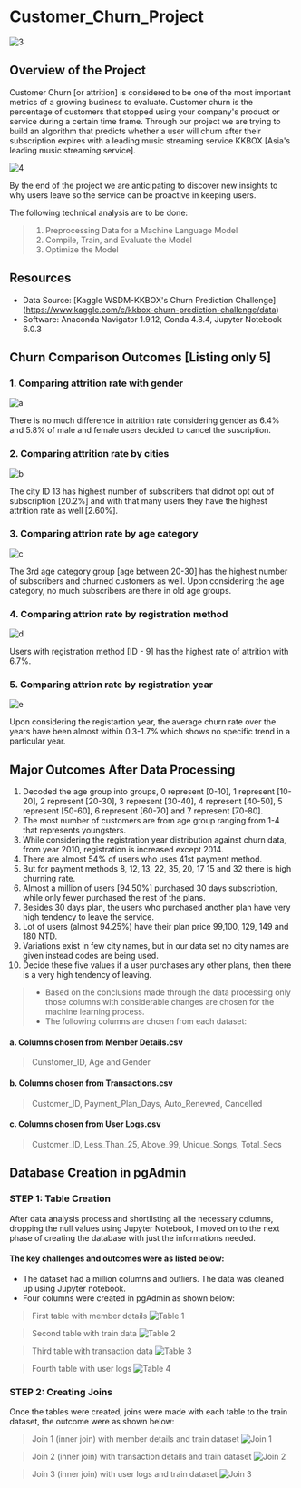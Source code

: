 # Customer_Churn_Project

![3](https://user-images.githubusercontent.com/73450637/111884435-03feda00-8998-11eb-80b0-3eac79c9b2e8.png)

## Overview of the Project

Customer Churn [or attrition] is considered to be one of the most important metrics of a growing business to evaluate. Customer churn is the percentage of customers that stopped using your company's product or service during a certain time frame. Through our project we are trying to build an algorithm that predicts whether a user will churn after their subscription expires with a leading music streaming service KKBOX [Asia's leading music streaming service]. 

![4](https://user-images.githubusercontent.com/73450637/111884843-90aa9780-899a-11eb-998b-1197132736f8.png)

By the end of the project we are anticipating to discover new insights to why users leave so the service can be proactive in keeping users. 

The following technical analysis are to be done:

> 1. Preprocessing Data for a Machine Language Model
> 2. Compile, Train, and Evaluate the Model
> 3. Optimize the Model

## Resources

* Data Source: [Kaggle WSDM-KKBOX's Churn Prediction Challenge] (https://www.kaggle.com/c/kkbox-churn-prediction-challenge/data)
* Software: Anaconda Navigator 1.9.12, Conda 4.8.4, Jupyter Notebook 6.0.3

## Churn Comparison Outcomes [Listing only 5]

### 1. Comparing attrition rate with gender

![a](https://user-images.githubusercontent.com/73450637/111888006-2e0fc680-89af-11eb-918c-4ffcab162b8c.png)

There is no much difference in attrition rate considering gender as 6.4% and 5.8% of male and female users decided to cancel the suscription.

### 2. Comparing attrition rate by cities

![b](https://user-images.githubusercontent.com/73450637/111888018-47187780-89af-11eb-9387-f890855ae15f.png)

The city ID 13 has highest number of subscribers that didnot opt out of subscription [20.2%] and with that many users they have the highest attrition rate as well [2.60%].

### 3. Comparing attrion rate by age category

![c](https://user-images.githubusercontent.com/73450637/111888023-58618400-89af-11eb-9fe8-6209e89f86de.jpg)

The 3rd age category group [age between 20-30] has the highest number of subscribers and churned customers as well. Upon considering the age category, no much subscribers are there in old age groups. 


### 4. Comparing attrion rate by registration method

![d](https://user-images.githubusercontent.com/73450637/111888030-657e7300-89af-11eb-940d-fdc0ea6b4acf.png)

Users with registration method [ID - 9] has the highest rate of attrition with 6.7%. 

### 5. Comparing attrion rate by registration year

![e](https://user-images.githubusercontent.com/73450637/111888037-716a3500-89af-11eb-8cfb-4bdcd71fedca.png)

Upon considering the registartion year, the average churn rate over the years have been almost within 0.3-1.7% which shows no specific trend in a particular year. 

## Major Outcomes After Data Processing

1. Decoded the age group into groups, 0 represent [0-10], 1 represent [10-20], 2 represent [20-30], 3 represent [30-40], 4 represent [40-50], 5 represent [50-60], 6 represent [60-70] and 7 represent [70-80].
2. The most number of customers are from age group ranging from 1-4 that represents youngsters.
3. While considering the registration year distribution against churn data, from year 2010, registration is increased except 2014. 
4. There are almost 54% of users who uses 41st payment method. 
5. But for payment methods 8, 12, 13, 22, 35, 20, 17 15 and 32 there is high churning rate. 
6. Almost a million of users [94.50%] purchased 30 days subscription, while only fewer purchased the rest of the plans. 
7. Besides 30 days plan, the users who purchased another plan have very high tendency to leave the service. 
8. Lot of users (almost 94.25%) have their plan price 99,100, 129, 149 and 180 NTD. 
9. Variations exist in few city names, but in our data set no city names are given instead codes are being used. 
10. Decide these five values if a user purchases any other plans, then there is a very high tendency of leaving. 

> * Based on the conclusions made through the data processing only those columns with considerable changes are chosen for the machine learning process. 
> * The following columns are chosen from each dataset:

#### a. Columns chosen from Member Details.csv
> Cunstomer_ID, Age and Gender

#### b. Columns chosen from Transactions.csv
> Customer_ID, Payment_Plan_Days, Auto_Renewed, Cancelled

#### c. Columns chosen from User Logs.csv
> Customer_ID, Less_Than_25, Above_99, Unique_Songs, Total_Secs

## Database Creation in pgAdmin

### STEP 1: Table Creation

After data analysis process and shortlisting all the necessary columns, dropping the null values using Jupyter Notebook, I moved on to the next phase of creating the database with just the informations needed. 

#### The key challenges and outcomes were as listed below:

* The dataset had a million columns and outliers. The data was cleaned up using Jupyter notebook. 
* Four columns were created in pgAdmin as shown below:

> First table with member details
![Table 1](https://user-images.githubusercontent.com/73450637/113486576-9798d600-9481-11eb-8d7a-c7652a0b297f.png)

> Second table with train data
![Table 2](https://user-images.githubusercontent.com/73450637/113486599-ada69680-9481-11eb-835a-466a7612b35a.png)

> Third table with transaction data
![Table 3](https://user-images.githubusercontent.com/73450637/113486608-ba2aef00-9481-11eb-9084-a6ca8003e9aa.png)

> Fourth table with user logs
![Table 4](https://user-images.githubusercontent.com/73450637/113486613-c31bc080-9481-11eb-9893-136afa619e0c.png)

### STEP 2: Creating Joins

Once the tables were created, joins were made with each table to the train dataset, the outcome were as shown below:

> Join 1 (inner join) with member details and train dataset
![Join 1](https://user-images.githubusercontent.com/73450637/113486761-58b75000-9482-11eb-92a4-84bedd2bb0fb.png)

> Join 2 (inner join) with transaction details and train dataset
![Join 2](https://user-images.githubusercontent.com/73450637/113486793-6a005c80-9482-11eb-84e0-9dc6908d6bed.png)

> Join 3 (inner join) with user logs and train dataset
![Join 3](https://user-images.githubusercontent.com/73450637/113486802-75538800-9482-11eb-97fa-cf8b82a57ad0.png)





